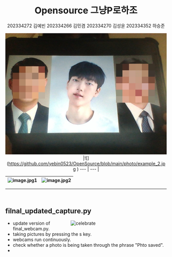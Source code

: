 <header>

# Opensource 그냥P로하조

202334272 김예빈 202334266 김민겸  202334270 김성윤 202334352 하승준

![](https://github.com/yebin0523/OpenSource/blob/main/photo/example_1.jpg) |![]
(https://github.com/yebin0523/OpenSource/blob/main/photo/example_2.jpg )
--- | --- | 

![image.jpg1](https://steemitimages.com/0x0/https://static.tasteem.io/uploads/image/image/7289/content_994dbe3f-631b-4f76-9ee1-751c87c668dd.jpeg) |![image.jpg2](https://steemitimages.com/0x0/https://static.tasteem.io/uploads/image/image/7293/content_994dbe3f-631b-4f76-9ee1-751c87c668dd.jpeg)
--- | --- | 

***
</header>


## filnal_updated_capture.py
<img src=https://octodex.github.com/images/collabocats.jpg alt=celebrate width=300 align=right>

- update version of final_webcam.py.
- taking pictures by pressing the s key.
- webcams run continuously.
- check whether a photo is being taken through the phrase "Phto saved".
- 

